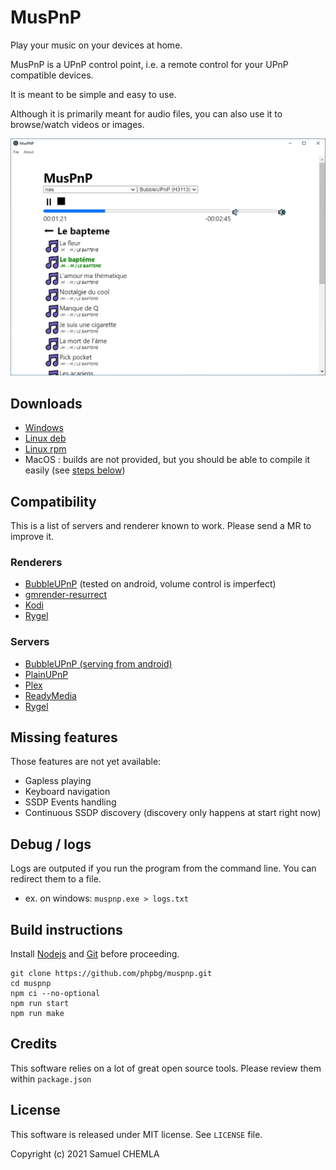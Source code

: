 # MusPnP

Play your music on your devices at home.

MusPnP is a UPnP control point, i.e. a remote control for your UPnP compatible devices.

It is meant to be simple and easy to use.

Although it is primarily meant for audio files, you can also use it to browse/watch videos or images. 

![](screenshot.png)

## Downloads
* [Windows](https://github.com/phpbg/muspnp/releases/download/1.0.0-rc3/muspnp-1.0.0-rc3.Setup.exe)
* [Linux deb](https://github.com/phpbg/muspnp/releases/download/1.0.0-rc3/muspnp_1.0.0-rc3_amd64.deb)
* [Linux rpm](https://github.com/phpbg/muspnp/releases/download/1.0.0-rc3/muspnp-1.0.0.rc3.x86_64.rpm)
* MacOS : builds are not provided, but you should be able to compile it easily (see [steps below](#build-instructions))

## Compatibility

This is a list of servers and renderer known to work. Please send a MR to improve it.

### Renderers
* [BubbleUPnP](https://play.google.com/store/apps/details?id=com.bubblesoft.android.bubbleupnp) (tested on android, volume control is imperfect)
* [gmrender-resurrect](https://github.com/hzeller/gmrender-resurrect)
* [Kodi](https://kodi.tv/)
* [Rygel](https://wiki.gnome.org/Projects/Rygel)

### Servers
* [BubbleUPnP (serving from android)](https://play.google.com/store/apps/details?id=com.bubblesoft.android.bubbleupnp)
* [PlainUPnP](https://github.com/m3sv/PlainUPnP)
* [Plex](https://www.plex.tv/media-server-downloads)
* [ReadyMedia](https://sourceforge.net/projects/minidlna/)
* [Rygel](https://wiki.gnome.org/Projects/Rygel)

## Missing features
Those features are not yet available:
* Gapless playing
* Keyboard navigation
* SSDP Events handling
* Continuous SSDP discovery (discovery only happens at start right now)

## Debug / logs
Logs are outputed if you run the program from the command line. You can redirect them to a file.
* ex. on windows: `muspnp.exe > logs.txt`

## Build instructions
Install [Nodejs](https://nodejs.org) and [Git](https://git-scm.com/) before proceeding.
```
git clone https://github.com/phpbg/muspnp.git
cd muspnp
npm ci --no-optional
npm run start
npm run make
```

## Credits
This software relies on a lot of great open source tools. Please review them within `package.json` 

## License
This software is released under MIT license. See `LICENSE` file.

Copyright (c) 2021 Samuel CHEMLA